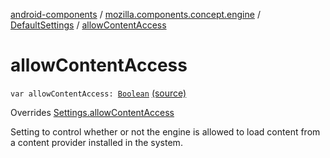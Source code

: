 [android-components](../../index.md) / [mozilla.components.concept.engine](../index.md) / [DefaultSettings](index.md) / [allowContentAccess](./allow-content-access.md)

# allowContentAccess

`var allowContentAccess: `[`Boolean`](https://kotlinlang.org/api/latest/jvm/stdlib/kotlin/-boolean/index.html) [(source)](https://github.com/mozilla-mobile/android-components/blob/master/components/concept/engine/src/main/java/mozilla/components/concept/engine/Settings.kt#L154)

Overrides [Settings.allowContentAccess](../-settings/allow-content-access.md)

Setting to control whether or not the engine is allowed to load content from a content
provider installed in the system.

